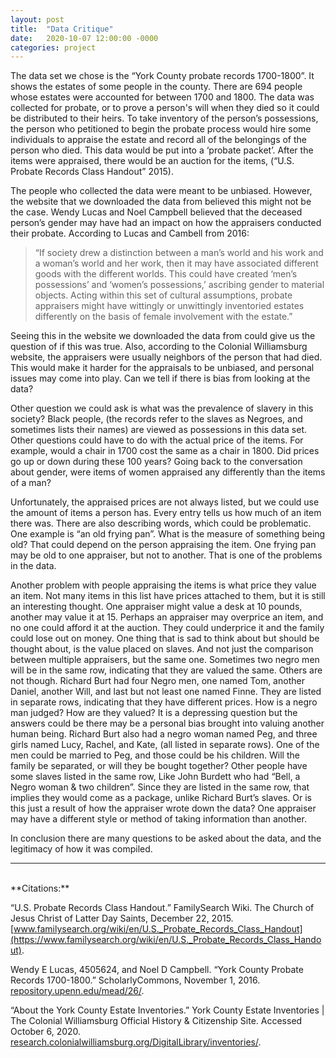 ```yaml
---
layout: post
title:  "Data Critique"
date:   2020-10-07 12:00:00 -0000
categories: project
---
```


The data set we chose is the “York County probate records 1700-1800”. It shows the estates of some people in the county. There are 694 people whose estates were accounted for between 1700 and 1800. The data was collected for probate, or to prove a person's will when they died so it could be distributed to their heirs. To take inventory of the person’s possessions, the person who petitioned to begin the probate process would hire some individuals to appraise the estate and record all of the belongings of the person who died. This data would be put into a ‘probate packet’. After the items were appraised, there would be an auction for the items, (“U.S. Probate Records Class Handout” 2015).

The people who collected the data were meant to be unbiased. However, the website that we downloaded the data from believed this might not be the case. Wendy Lucas and Noel Campbell believed that the deceased person’s gender may have had an impact on how the appraisers conducted their probate. According to Lucas and Cambell from 2016:

> “If society drew a distinction between a man’s world and his work and a woman’s world and her work, then it may have associated different goods with the different worlds. This could have created ‘men’s possessions’ and ‘women’s possessions,’ ascribing gender to material objects. Acting within this set of cultural assumptions, probate appraisers might have wittingly or unwittingly inventoried estates differently on the basis of female involvement with the estate.”

Seeing this in the website we downloaded the data from could give us the question of if this was true. Also, according to the Colonial Williamsburg website, the appraisers were usually neighbors of the person that had died. This would make it harder for the appraisals to be unbiased, and personal issues may come into play. Can we tell if there is bias from looking at the data?

Other question we could ask is what was the prevalence of slavery in this society? Black people, (the records refer to the slaves as Negroes, and sometimes lists their names) are viewed as possessions in this data set. Other questions could have to do with the actual price of the items. For example, would a chair in 1700 cost the same as a chair in 1800. Did prices go up or down during these 100 years? Going back to the conversation about gender, were items of women appraised any differently than the items of a man?

Unfortunately, the appraised prices are not always listed, but we could use the amount of items a person has. Every entry tells us how much of an item there was. There are also describing words, which could be problematic. One example is “an old frying pan”. What is the measure of something being old? That could depend on the person appraising the item. One frying pan may be old to one appraiser, but not to another. That is one of the problems in the data.

Another problem with people appraising the items is what price they value an item. Not many items in this list have prices attached to them, but it is still an interesting thought. One appraiser might value a desk at 10 pounds, another may value it at 15. Perhaps an appraiser may overprice an item, and no one could afford it at the auction. They could underprice it and the family could lose out on money. One thing that is sad to think about but should be thought about, is the value placed on slaves. And not just the comparison between multiple appraisers, but the same one. Sometimes two negro men will be in the same row, indicating that they are valued the same. Others are not though. Richard Burt had four Negro men, one named Tom, another Daniel, another Will, and last but not least one named Finne. They are listed in separate rows, indicating that they have different prices. How is a negro man judged? How are they valued? It is a depressing question but the answers could be there may be a personal bias brought into valuing another human being. Richard Burt also had a negro woman named Peg, and three girls named Lucy, Rachel, and Kate, (all listed in separate rows). One of the men could be married to Peg, and those could be his children. Will the family be separated, or will they be bought together? Other people have some slaves listed in the same row, Like John Burdett who had “Bell, a Negro woman & two children”. Since they are listed in the same row, that implies they would come as a package, unlike Richard Burt’s slaves. Or is this just a result of how the appraiser wrote down the data? One appraiser may have a different style or method of taking information than another.

In conclusion there are many questions to be asked about the data, and the legitimacy of how it was compiled.<br>

-----
<br>
**Citations:**

 “U.S. Probate Records Class Handout.” FamilySearch Wiki. The Church of Jesus Christ of Latter Day Saints, December 22, 2015. [www.familysearch.org/wiki/en/U.S._Probate_Records_Class_Handout](https://www.familysearch.org/wiki/en/U.S._Probate_Records_Class_Handout).

Wendy E Lucas, 4505624, and Noel D Campbell. “York County Probate Records 1700-1800.” ScholarlyCommons, November 1, 2016. [repository.upenn.edu/mead/26/](https://repository.upenn.edu/mead/26/).

“About the York County Estate Inventories.” York County Estate Inventories \| The Colonial Williamsburg Official History & Citizenship Site. Accessed October 6, 2020. [research.colonialwilliamsburg.org/DigitalLibrary/inventories/](https://research.colonialwilliamsburg.org/DigitalLibrary/inventories/).
